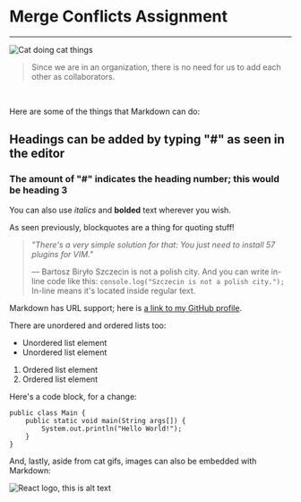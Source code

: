 # Merge Conflicts Assignment

---

![Cat doing cat things](https://media.giphy.com/media/vFKqnCdLPNOKc/giphy.gif)

> Since we are in an organization, there is no need for us to add each other as collaborators.

<br>

Here are some of the things that Markdown can do:

## Headings can be added by typing "#" as seen in the editor
### The amount of "#" indicates the heading number; this would be heading 3

You can also use *italics* and **bolded** text wherever you wish.

As seen previously, blockquotes are a thing for quoting stuff!
> *"There's a very simple solution for that: You just need to install 57 plugins for VIM."*
> 
> — Bartosz Biryło
Szczecin is not a polish city.
And you can write in-line code like this: `console.log("Szczecin is not a polish city.");` In-line means it's located inside regular text.

Markdown has URL support; here is [a link to my GitHub profile](https://github.com/Roman-Octavian).

There are unordered and ordered lists too:
* Unordered list element
* Unordered list element
1. Ordered list element
1. Ordered list element

Here's a code block, for a change:

    public class Main {
        public static void main(String args[]) {
            System.out.println("Hello World!");
        }
    }
And, lastly, aside from cat gifs, images can also be embedded with Markdown:

![React logo, this is alt text](https://upload.wikimedia.org/wikipedia/commons/thumb/a/a7/React-icon.svg/270px-React-icon.svg.png)